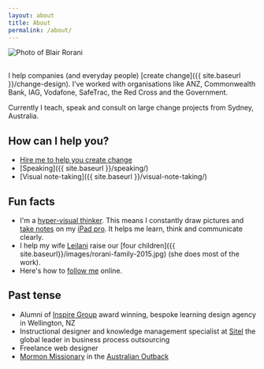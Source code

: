 ```yaml
---
layout: about
title: About
permalink: /about/
---
```



<p style="margin-bottom: 30px;" class="u-c-txt"><img src="{{ site.baseurl }}/images/blair-rorani-desktop.png" alt="Photo of Blair Rorani"></p>

I help companies (and everyday people) [create change]({{ site.baseurl }}/change-design). I’ve worked with organisations like ANZ, Commonwealth Bank, IAG, Vodafone, SafeTrac, the Red Cross and the Government.

Currently I teach, speak and consult on large change projects from Sydney, Australia.

## How can I help you?
* <a href="mailto:blair@rorani.com">Hire me to help you create change</a>
* [Speaking]({{ site.baseurl }}/speaking/)
* [Visual note-taking]({{ site.baseurl }}/visual-note-taking/)

## Fun facts
* I'm a <a target="_blank" href="http://en.wikipedia.org/wiki/Visual_thinking" >hyper-visual thinker</a>. This means I constantly draw pictures and <a href="http://pinterest.com/blairrorani/visual-note-taking/" target="_blank">take notes</a> on my <a href="https://www.instagram.com/p/9-tdK5I9nv/" target="_blank">iPad pro</a>. It helps me learn, think and communicate clearly.
* I help my wife [Leilani](http://leilani.rorani.com) raise our [four children]({{ site.baseurl}}/images/rorani-family-2015.jpg) (she does most of the work).
* Here's how to <a href="/follow">follow me</a> online.


<h2>Past tense</h2>
<ul><li>Alumni of <a href="http://inspiregroup.co.nz" target="_blank">Inspire Group</a> award winning, bespoke learning design agency in Wellington, NZ</li>
<li>Instructional designer and knowledge management specialist at <a href="http://sitel.com" target="_blank">Sitel</a> the global leader in business process outsourcing</li>
<li>Freelance web designer</li>
<li><a href="http://www.mormon.org/me/1g1y" target="_blank">Mormon Missionary</a> in the <a href="http://instagram.com/p/t14FAXo9ot/" target="_blank">Australian Outback</a></li>
</ul>
